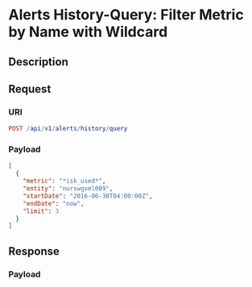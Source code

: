 # Alerts History-Query: Filter Metric by Name with Wildcard

## Description

## Request

### URI

```elm
POST /api/v1/alerts/history/query
```

### Payload

```json
[
  {
    "metric": "*isk_used*",
    "entity": "nurswgvml009",
    "startDate": "2016-06-30T04:00:00Z",
    "endDate": "now",
    "limit": 3
  }
]
```

## Response

### Payload